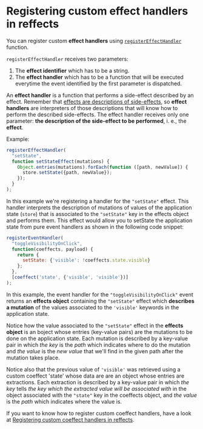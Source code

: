 # Registering custom effect handlers in reffects

You can register custom **effect handlers** using [`registerEffectHandler`](https://github.com/mariosanchez/spike-todo-declarative-effects/blob/master/docs/reffects/api.md#registereffecthandler) function.

`registerEffectHandler` receives two parameters: 
1. The **effect identifier** which has to be a string.
2. The **effect handler** which has to be a function that will be executed everytime the event identified by the first parameter is dispatched.

An **effect handler** is a function that performs a side-effect described by an effect.
Remember that [effects are descriptions of side-effects](https://github.com/mariosanchez/spike-todo-declarative-effects/blob/master/docs/reffects/effects_and_coeffects.md), so **effect handlers** are interpreters of those descriptions that will know how to perform the described side-effects. The effect handler receives only one parameter: **the description of the side-effect to be performed**, i. e., the **effect**.

Example:
```js
registerEffectHandler(
  "setState", 
  function setStateEffect(mutations) {
    Object.entries(mutations).forEach(function ([path, newValue]) {
      store.setState({path, newValue});
    });
  }
);
```

In this example we're registering a handler for the `"setState"` effect.
This handler interprets the description of mutations of values of the application state (`store`) that is associated to the `"setState"` key in the effects object and performs them. This effect would allow you to setState the application state from pure event handlers as shown in the following code snippet:

```js
registerEventHandler(
  "toggleVisibilityOnClick",
  function(coeffects, payload) {
    return {
      setState: {'visible': !coeffects.state.visible}
    };
  }, 
  [coeffect('state', {'visible', 'visible'})]
);
```

In this example, the event handler for the `"toggleVisibilityOnClick"` event returns an **effects object** containing the `"setState"` effect which **describes a mutation** of the values associated to the `'visible'` keywords in the application state.

Notice how the value associated to the `"setState"` effect in the **effects object** is an boject whose entries (key-value pairs) are the mutations to be done on the application state. Each mutation is described by a key-value pair in which *the key* is the *path* which indicates where to do the mutation and *the value* is the *new value* that we'll find in the given path after the mutation takes place.

Notice also that the previous value of `'visible'` was retrieved using a custom coeffect 'state' whose data are are an object whose entries are extractions. Each extraction is described by a key-value pair in which *the key* 
tells *the key which the extracted value will be associated with* in the object associated with the `"state"` key in the coeffects object, and *the value* is the *path* which indicates where the value is.

If you want to know how to register custom coeffect handlers, have a look at [Registering custom coeffect handlers in reffects](https://github.com/mariosanchez/spike-todo-declarative-effects/blob/master/docs/reffects/custom_coeffects.md).
